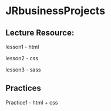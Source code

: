 # JRbusinessProjects

## Lecture Resource: 

lesson1 - html

lesson2 - css

lesson3 - sass
      
## Practices

Practice1 - html + css
